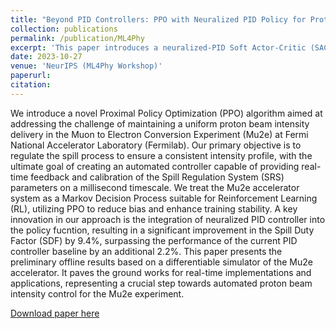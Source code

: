```yaml
---
title: "Beyond PID Controllers: PPO with Neuralized PID Policy for Proton Beam Intensity Control in Mu2e"
collection: publications
permalink: /publication/ML4Phy
excerpt: 'This paper introduces a neuralized-PID Soft Actor-Critic (SAC) algorithm for real-time proton beam intensity control in the Mu2e experiment at Fermilab.'
date: 2023-10-27
venue: 'NeurIPS (ML4Phy Workshop)'
paperurl: 
citation: 
---
```



We introduce a novel Proximal Policy Optimization (PPO) algorithm aimed at
addressing the challenge of maintaining a uniform proton beam intensity delivery in
the Muon to Electron Conversion Experiment (Mu2e) at Fermi National Accelerator
Laboratory (Fermilab). Our primary objective is to regulate the spill process to
ensure a consistent intensity profile, with the ultimate goal of creating an automated
controller capable of providing real-time feedback and calibration of the Spill
Regulation System (SRS) parameters on a millisecond timescale. We treat the
Mu2e accelerator system as a Markov Decision Process suitable for Reinforcement
Learning (RL), utilizing PPO to reduce bias and enhance training stability. A key
innovation in our approach is the integration of neuralized PID controller into the
policy fucntion, resulting in a significant improvement in the Spill Duty Factor
(SDF) by 9.4%, surpassing the performance of the current PID controller baseline 
by an additional 2.2%. This paper presents the preliminary offline results based
on a differentiable simulator of the Mu2e accelerator. It paves the ground works
for real-time implementations and applications, representing a crucial step towards 
automated proton beam intensity control for the Mu2e experiment.

[Download paper here](http://chenwei-1999.github.io/files/NeurIPS_ML4PS_2023_197.pdf)
